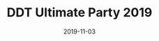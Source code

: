 ---
title: DDT Ultimate Party 2019

location: Ryogoku Kokugikan, Tokyo, Japan
date: 2019-11-03
cagematch: https://www.cagematch.net/en/?id=1&nr=242367
---